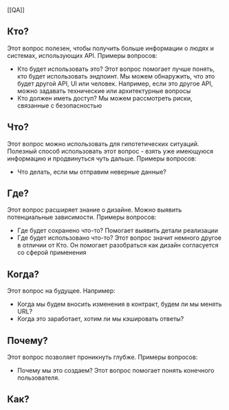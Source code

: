 [[QA]]
## Кто?
Этот вопрос полезен, чтобы получить больше информации о людях и системах, использующих API. Примеры вопросов:
- Кто будет использовать это? Этот вопрос помогает лучше понять, кто будет использовать эндпоинт. Мы можем обнаружить, что это будет другой API, UI или человек. Например, если это другое API, можно задавать технические или архитектурные вопросы
- Кто должен иметь доступ? Мы можем рассмотреть риски, связанные с безопасностью
## Что?
Этот вопрос можно использовать для гипотетических ситуаций. Полезный способ использовать этот вопрос - взять уже имеющуюся информацию и продвинуться чуть дальше. Примеры вопросов:
- Что делать, если мы отправим неверные данные? 
## Где?
Этот вопрос расширяет знание о дизайне. Можно выявить потенциальные зависимости. Примеры вопросов:
- Где будет сохранено что-то? Помогает выявить детали реализации
- Где будет использовано что-то? Этот вопрос значит немного другое в отличии от Кто. Он помогает разобраться как дизайн согласуется со сферой применения
## Когда?
Этот вопрос на будущее. Например:
- Когда мы будем вносить изменения в контракт, будем ли мы менять URL? 
- Когда это заработает, хотим ли мы кэшировать ответы?
## Почему?
Этот вопрос позволяет проникнуть глубже. Примеры вопросов:
- Почему мы это создаем? Этот вопрос помогает понять конечного пользователя. 
## Как?
